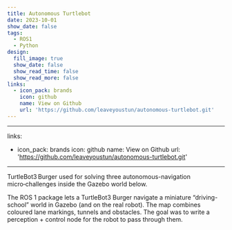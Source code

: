 ```yaml
---
title: Autonomous Turtlebot
date: 2023-10-01
show_date: false
tags:
  - ROS1
  - Python
design:
  fill_image: true
  show_date: false
  show_read_time: false
  show_read_more: false
links:
  - icon_pack: brands
    icon: github
    name: View on Github
    url: 'https://github.com/leaveyoustun/autonomous-turtlebot.git'
---
```


---
links:
  - icon_pack: brands
    icon: github
    name: View on Github
    url: 'https://github.com/leaveyoustun/autonomous-turtlebot.git'
---

TurtleBot3 Burger used for solving three autonomous-navigation micro‑challenges inside the Gazebo world below.

<!--more-->
The ROS 1 package lets a TurtleBot3 Burger navigate a miniature “driving-school” world in Gazebo (and on the real robot). The map combines coloured lane markings, tunnels and obstacles. The goal was to write a perception + control node for the robot to pass through them.
